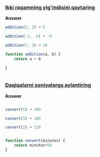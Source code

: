### [Ikki raqamning yig'indisini qaytaring](https://edabit.com/challenge/3LpBLgNRyaHMvNb4j)

**Answer**



```js
addition(3, 2) ➞ 5

addition(-3, -6) ➞ -9

addition(7, 3) ➞ 10

function addition(a, b) {
	return a + b
	
}



```

### [Daqiqalarni soniyalarga aylantiring](https://edabit.com/challenge/8q54MKnRrm89pSLmW)

**Answer**



```js

convert(5) ➞ 300

convert(3) ➞ 180

convert(2) ➞ 120


function convert(minutes) {
	return minutes*60
}

```
